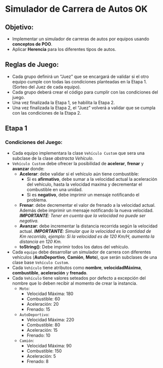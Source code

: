 # Simulador de Carrera de Autos OK

## Objetivo:
- Implementar un simulador de carreras de autos por equipos usando **conceptos de POO**.
- Aplicar **Herencia** para los diferentes tipos de autos.

## Reglas de Juego:
- Cada grupo definirá un “Juez” que se encargará de validar si el otro equipo cumple con todas las condiciones planteadas en la Etapa 1. (Sorteo del Juez de cada equipo).
- Cada grupo deberá crear el código para cumplir con las condiciones del juego.
- Una vez finalizada la Etapa 1, se habilita la Etapa 2.
- Una vez finalizada la Etapa 2, el “Juez” volverá a validar que se cumpla con las condiciones de la Etapa 2.

## Etapa 1

### Condiciones del Juego:

- Cada equipo implementara la clase `Vehículo Custom` que sera una subclase de la clase _abstracta Vehículo_.
- `Vehículo Custom` debe ofrecer la posibilidad de **acelerar**, **frenar** y **avanzar** donde:
  - **Acelerar**: debe validar si el vehículo aún tiene combustible:
    - Si es **afirmativo**, debe sumar a la velocidad actual la aceleración del vehículo, hasta la velocidad maxima y decrementar el combustible en una unidad.
    - Si es **negativo**, debe imprimir un mensaje notificando el problema.
  - **Frenar**: debe decrementar el valor de frenado a la velocidad actual. Además debe imprimir un mensaje notificando la nueva velocidad. _**IMPORTANTE**: Tener en cuenta que la velocidad no puede ser negativa._
  - **Avanzar**: debe incrementar la distancia recorrida según la velocidad actual. _**IMPORTANTE**: Simular que la velocidad es la cantidad de Km recorrido, ejemplo: Si la velocidad es de 120 Km/H, aumenta la distancia en 120 Km._
  - **toString()**:  Debe imprimir todos los datos del vehículo.
- Cada `equipo` debe desarrollar un simulador de carrera con diferentes vehículos (**AutoDeportivo**, **Camión**, **Moto**), que serán subclases de una clase base `Vehículo Custom`.
- Cada `Vehículo` tiene atributos como **nombre**, **velocidadMáxima**, **combustible**, **aceleración** y **frenado**.
- Cada `Vehículo` tiene valores seteados por defecto a excepción del nombre que lo deben recibir al momento de crear la instancia.
  - `Moto`:
    - Velocidad Máxima: 180
    - Combustible: 60
    - Aceleración: 20
    - Frenado: 15
  - `AutoDeportivo`:
    - Velocidad Máxima: 220
    - Combustible: 80
    - Aceleración: 15
    - Frenado: 10
  - `Camión`:
    - Velocidad Máxima: 90
    - Combustible: 150
    - Aceleración: 5
    - Frenado: 8